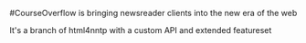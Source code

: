 #CourseOverflow is bringing newsreader clients into the new era of the web

It's a branch of html4nntp with a custom API and extended featureset
